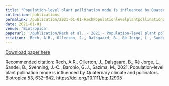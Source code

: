 ```yaml
---
title: "Population-level plant pollination mode is influenced by Quaternary climate and pollinators"
collection: publications
permalink: /publication/2021-01-01-RechPopulationlevelplantpollination2021
date: 2021-01-01
venue: 'Biotropica'
paperurl: '/publication/Rech et al. - 2021 - Population-level plant pollination mode is influen.pdf'
citation: 'Rech, A.R., Ollerton, J., Dalsgaard, B., Ré Jorge, L., Sandel, B., Svenning, J.-C., Baronio, G.J., Sazima, M., 2021. Population-level plant pollination mode is influenced by Quaternary climate and pollinators. Biotropica 53, 632–642. https://doi.org/10.1111/btp.12905'
---
```


<a href='/publication/Rech et al. - 2021 - Population-level plant pollination mode is influen.pdf'>Download paper here</a>

Recommended citation: Rech, A.R., Ollerton, J., Dalsgaard, B., Ré Jorge, L., Sandel, B., Svenning, J.-C., Baronio, G.J., Sazima, M., 2021. Population-level plant pollination mode is influenced by Quaternary climate and pollinators. Biotropica 53, 632–642. https://doi.org/10.1111/btp.12905